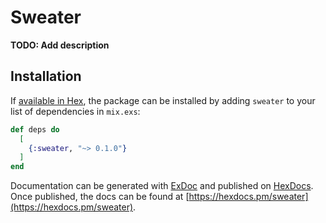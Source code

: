 # Sweater

**TODO: Add description**

## Installation

If [available in Hex](https://hex.pm/docs/publish), the package can be installed
by adding `sweater` to your list of dependencies in `mix.exs`:

```elixir
def deps do
  [
    {:sweater, "~> 0.1.0"}
  ]
end
```

Documentation can be generated with [ExDoc](https://github.com/elixir-lang/ex_doc)
and published on [HexDocs](https://hexdocs.pm). Once published, the docs can
be found at [https://hexdocs.pm/sweater](https://hexdocs.pm/sweater).

